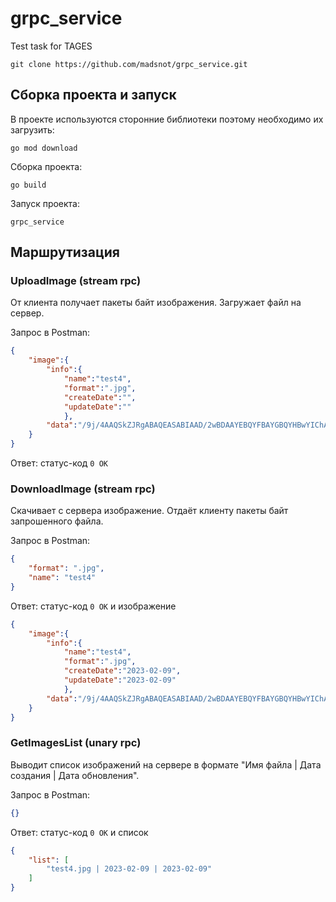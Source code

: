# grpc_service
Test task for TAGES

```
git clone https://github.com/madsnot/grpc_service.git
```

## Сборка проекта и запуск
В проекте используются сторонние библиотеки поэтому необходимо их загрузить:
```
go mod download
```
Сборка проекта:
```
go build
```
Запуск проекта:
```
grpc_service
```

## Маршрутизация

### UploadImage (stream rpc)
От клиента получает пакеты байт изображения. Загружает файл на сервер.

Запрос в Postman:
```json
{
    "image":{
        "info":{
            "name":"test4",
            "format":".jpg",
            "createDate":"",
            "updateDate":""
            },
        "data":"/9j/4AAQSkZJRgABAQEASABIAAD/2wBDAAYEBQYFBAYGBQYHBwYIChAKCgkJChQODwwQFxQYGBcUFhYaHSUfGhsjHBYWICwgIyYnKSopGR8tMC0oMCUoKSj/2wBDAQcHBwoIChMKChMoGhYaKCgoKCgoKCgoKCgoKCgoKCgoKCgoKCgoKCgoKCgoKCgoKCgoKCgoKCgoKCgoKCgoKCj/wgARCAMAAwADASIAAhEBAxEB/..."
    }
}
```

Ответ: статус-код `0 OK`

### DownloadImage (stream rpc)
Скачивает с сервера изображение. Отдаёт клиенту пакеты байт запрошенного файла.

Запрос в Postman:
```json
{
    "format": ".jpg",
    "name": "test4"
}
```

Ответ: статус-код `0 OK` и изображение
```json
{
    "image":{
        "info":{
            "name":"test4",
            "format":".jpg",
            "createDate":"2023-02-09",
            "updateDate":"2023-02-09"
            },
        "data":"/9j/4AAQSkZJRgABAQEASABIAAD/2wBDAAYEBQYFBAYGBQYHBwYIChAKCgkJChQODwwQFxQYGBcUFhYaHSUfGhsjHBYWICwgIyYnKSopGR8tMC0oMCUoKSj/2wBDAQcHBwoIChMKChMoGhYaKCgoKCgoKCgoKCgoKCgoKCgoKCgoKCgoKCgoKCgoKCgoKCgoKCgoKCgoKCgoKCgoKCj/wgARCAMAAwADASIAAhEBAxEB/..."
    }
}
```

### GetImagesList (unary rpc)
Выводит список изображений на сервере в формате "Имя файла | Дата создания | Дата обновления".

Запрос в Postman:
```json
{}
```

Ответ: статус-код `0 OK` и список
```json
{
    "list": [
        "test4.jpg | 2023-02-09 | 2023-02-09"
    ]
}
```